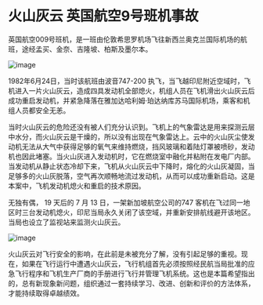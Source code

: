 # 火山灰云 英国航空9号班机事故

英国航空009号班机，是一班由伦敦希思罗机场飞往新西兰奥克兰国际机场的航班，途经孟买、金奈、吉隆坡、柏斯及墨尔本。

![image](https://github.com/user-attachments/assets/46a6d077-c0de-47fd-bc5c-639a3bd615f1)


1982年6月24日，当时该航班由波音747-200 执飞，当飞越印尼附近空域时，飞机进入一片火山灰云，造成四具发动机全部熄火，机组人员在飞机滑出火山灰云后成功重启发动机，并紧急降落在雅加达哈利姆·珀达纳库苏马国际机场，乘客和机组人员都安全无恙。

当时火山灰云的危险还没有被人们充分认识到。飞机上的气象雷达是用来探测云层中水分，而火山灰云是干燥的，所以没有出现在气象雷达上。云中的火山灰尘使发动机无法从大气中获得足够的氧气来维持燃烧，挡风玻璃和着陆灯罩被喷砂，发动机也因此堵塞。当火山灰进入发动机时，它在燃烧室中融化并粘附在发电厂内部。当发动机从静止状态冷却下来，飞机从火山灰云中下降时，熔化的火山灰凝固，当足够多的火山灰脱落，空气再次顺畅地流过发动机，从而可以成功重新启动。这是本案中，飞机发动机熄火和重启的技术原因。

无独有偶， 19 天后的 7 月 13 日，一架新加坡航空公司的747 客机在飞过同一地区时三台发动机熄火，印尼当局永久关闭了该空域，并重新安排航线避开该地区。当局也设立了监视站来监测火山灰云。

![image](https://github.com/user-attachments/assets/146e429b-c492-4366-84be-2debe0256199)


火山灰云对飞行安全的影响，在此前是未被充分了解，没有引起足够的重视。现在，如果在飞行运行中遭遇火山灰云，飞行机组首先必须按照经民航当局批准的应急飞行程序和飞机生产厂商的手册进行飞行并管理飞机系统。这也是本篇希望指出的，总有新现象新问题，组织通过一套持续学习、改进、创新和评价的方法体系，才能持续取得卓越绩效。

